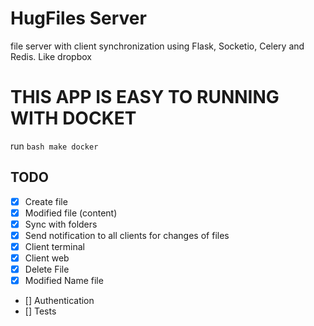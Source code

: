 # HugFiles Server
file server with client synchronization using Flask, Socketio, Celery and Redis. Like dropbox

# THIS APP IS EASY TO RUNNING WITH DOCKET
run ```bash
    make docker```

## TODO
- [x] Create file
- [x] Modified file (content)
- [x] Sync with folders
- [x] Send notification to all clients for changes of files
- [x] Client terminal 
- [x] Client web
- [x] Delete File 
- [x] Modified Name file
- [] Authentication
- [] Tests

